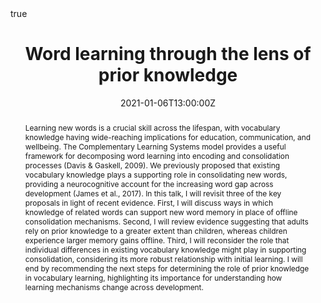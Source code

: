 ---
abstract: "Learning new words is a crucial skill across the lifespan, with vocabulary knowledge having wide-reaching implications for education, communication, and wellbeing. The Complementary Learning Systems model provides a useful framework for decomposing word learning into encoding and consolidation processes (Davis & Gaskell, 2009). We previously proposed that existing vocabulary knowledge plays a supporting role in consolidating new words, providing a neurocognitive account for the increasing word gap across development (James et al., 2017). In this talk, I will revisit three of the key proposals in light of recent evidence. First, I will discuss ways in which knowledge of related words can support new word memory in place of offline consolidation mechanisms. Second, I will review evidence suggesting that adults rely on prior knowledge to a greater extent than children, whereas children experience larger memory gains offline. Third, I will reconsider the role that individual differences in existing vocabulary knowledge might play in supporting consolidation, considering its more robust relationship with initial learning. I will end by recommending the next steps for determining the role of prior knowledge in vocabulary learning, highlighting its importance for understanding how learning mechanisms change across development."
address:
  city: ""
  country: ""
  postcode: ""
  region: ""
  street: ""
all_day: 
authors: 
- admin
date: "2021-01-06T13:00:00Z"
date_end: "2021-01-07T17:00:00Z"
event: Experimental Psychology Society meeting
event_url: "https://eps.ac.uk/next-meeting/"
featured: false
image:
  caption: 'Image credit: []())'
  focal_point: Right
location: Online
math: true
projects: 
- phd-work
publishDate: "2017-01-01T00:00:00Z"
slides: 
summary: 9th EPS Frith Prize Lecture
tags:
title: "Word learning through the lens of prior knowledge"
url_code: ""
url_pdf: ""
url_poster: ""
url_video: ""
url_dataset: ""
---